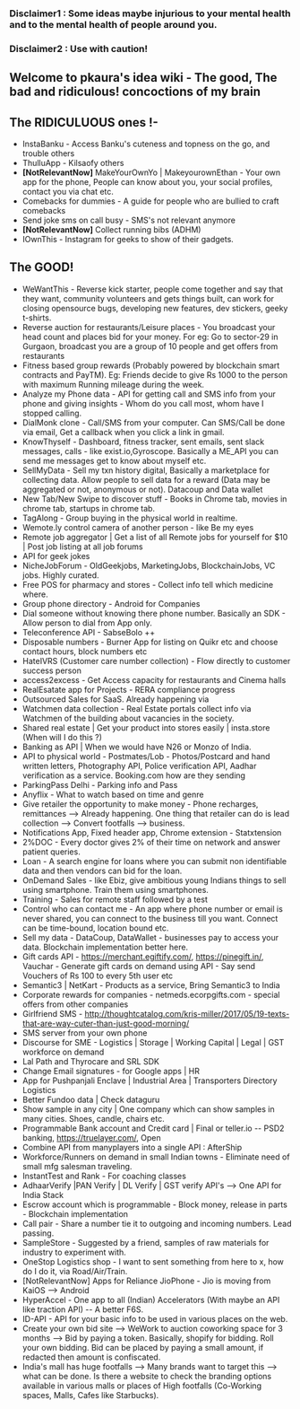 ### Disclaimer1 : Some ideas maybe injurious to your mental health and to the mental health of people around you.
### Disclaimer2 : Use with caution!

## Welcome to pkaura's idea wiki - The good, The bad and ridiculous! concoctions of my brain

## The RIDICULUOUS ones !-
* InstaBanku - Access Banku's cuteness and topness on the go, and trouble others
* ThulluApp - Kilsaofy others
* **[NotRelevantNow]** MakeYourOwnYo | MakeyourownEthan - Your own app for the phone, People can know about you, your social profiles, contact you via chat etc.
* Comebacks for dummies - A guide for people who are bullied to craft comebacks
* Send joke sms on call busy - SMS's not relevant anymore
* **[NotRelevantNow]** Collect running bibs (ADHM)
* IOwnThis - Instagram for geeks to show of their gadgets.

## The GOOD!
* WeWantThis - Reverse kick starter, people come together and say that they want, community volunteers and gets things built, can work for closing opensource bugs, developing new features, dev stickers, geeky t-shirts.
* Reverse auction for restaurants/Leisure places - You broadcast your head count and places bid for your money. For eg: Go to sector-29 in Gurgaon, broadcast you are a group of 10 people and get offers from restaurants
* Fitness based group rewards (Probably powered by blockchain smart contracts and PayTM). Eg: Friends decide to give Rs 1000 to the person with maximum Running mileage during the week.
* Analyze my Phone data - API for getting call and SMS info from your phone and giving insights - Whom do you call most, whom have I stopped calling.
* DialMonk clone - Call/SMS from your computer. Can SMS/Call be done via email, Get a callback when you click a link in gmail.
* KnowThyself - Dashboard, fitness tracker, sent emails, sent slack messages, calls - like exist.io,Gyroscope. Basically a ME_API you can send me messages get to know about myself etc. 
* SellMyData - Sell my txn history digital, Basically a marketplace for collecting data. Allow people to sell data for a reward (Data may be aggregated or not, anonymous or not). Datacoup and Data wallet
* New Tab/New Swipe to discover stuff - Books in Chrome tab, movies in chrome tab, startups in chrome tab.
* TagAlong - Group buying in the physical world in realtime.
* Wemote.ly control camera of another person - like Be my eyes
* Remote job aggregator | Get a list of all Remote jobs for yourself for $10 | Post job listing at all job forums
* API for geek jokes
* NicheJobForum - OldGeekjobs, MarketingJobs, BlockchainJobs, VC jobs. Highly curated.
* Free POS for pharmacy and stores - Collect info tell which medicine where.
* Group phone directory - Android for Companies
* Dial someone without knowing there phone number. Basically an SDK - Allow person to dial from App only.
* Teleconference API - SabseBolo ++
* Disposable numbers - Burner App for listing on Quikr etc and choose contact hours, block numbers etc
* HateIVRS (Customer care number collection) - Flow directly to customer success person
* access2excess - Get Access capacity for restaurants and Cinema halls
* RealEsatate app for Projects - RERA compliance progress
* Outsourced Sales for SaaS. Already happening via
* Watchmen data collection - Real Estate portals collect info via Watchmen of the building about vacancies in the society.
* Shared real estate | Get your product into stores easily | insta.store (When will I do this ?) 
* Banking as API | When we would have N26 or Monzo of India.
* API to physical world - Postmates/Lob - Photos/Postcard and hand written letters, Photography API, Police verification API, Aadhar verification as a service. Booking.com how are they sending
* ParkingPass Delhi - Parking info and Pass
* Anyflix - What to watch based on time and genre
* Give retailer the opportunity to make money - Phone recharges, remittances --> Already happening. One thing that retailer can do is lead collection --> Convert footfalls --> business.
* Notifications App, Fixed header app, Chrome extension - Statxtension
* 2%DOC - Every doctor gives 2% of their time on network and answer patient queries.
* Loan - A search engine for loans where you can submit non identifiable data and then vendors can bid for the loan.
* OnDemand Sales - like Ebiz, give ambitious young Indians things to sell using smartphone. Train them using smartphones.
* Training - Sales for remote staff followed by a test
* Control who can contact me - An app where phone number or email is never shared, you can connect to the business till you want. Connect can be time-bound, location bound etc.
* Sell my data - DataCoup, DataWallet - businesses pay to access your data. Blockchain implementation better here.
* Gift cards API - https://merchant.egiftify.com/, https://pinegift.in/, Vauchar - Generate gift cards on demand using API - Say send Vouchers of Rs 100 to every 5th user etc
* Semantic3 | NetKart - Products as a service, Bring Semantic3 to India
* Corporate rewards for companies - netmeds.ecorpgifts.com - special offers from other companies
* Girlfriend SMS - http://thoughtcatalog.com/kris-miller/2017/05/19-texts-that-are-way-cuter-than-just-good-morning/
* SMS server from your own phone
* Discourse for SME - Logistics | Storage | Working Capital | Legal | GST workforce on demand
* Lal Path and Thyrocare and SRL SDK
* Change Email signatures - for Google apps | HR 
* App for Pushpanjali Enclave | Industrial Area | Transporters Directory Logistics
* Better Fundoo data | Check dataguru
* Show sample in any city | One company which can show samples in many cities. Shoes, candle, chairs etc.
* Programmable Bank account and Credit card | Final or teller.io -- PSD2 banking, https://truelayer.com/, Open
* Combine API from manyplayers into a single API : AfterShip
* Workforce/Runners on demand in small Indian towns - Eliminate need of small mfg salesman traveling.
* InstantTest and Rank - For coaching classes
* AdhaarVerify |PAN Verify | DL Verify | GST verify API's --> One API for India Stack
* Escrow account which is programmable - Block money, release in parts - Blockchain implementation
* Call pair - Share a number tie it to outgoing and incoming numbers. Lead passing.
* SampleStore - Suggested by a friend, samples of raw materials for industry to experiment with.
* OneStop Logistics shop - I want to sent something from here to x, how do I do it, via Road/Air/Train.
* [NotRelevantNow] Apps for Reliance JioPhone - Jio is moving from KaiOS --> Android 
* HyperAccel - One app to all (Indian) Accelerators (With maybe an API like traction API) -- A better F6S.
* ID-API - API for your basic info to be used in various places on the web.
* Create your own bid site --> WeWork to auction coworking space for 3  months --> Bid by paying a token. Basically, shopify for bidding. Roll your own bidding. Bid can be placed by paying a small amount, if redacted then amount is confiscated.
* India's mall has huge footfalls --> Many brands want to target this --> what can be done. Is there a website to check the branding options available in various malls or places of High footfalls (Co-Working spaces, Malls, Cafes like Starbucks).







 








